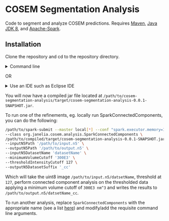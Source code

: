 # COSEM Segmentation Analysis
Code to segment and analyze COSEM predictions. Requires [Maven](https://maven.apache.org/install.html), [Java JDK 8](https://www.oracle.com/java/technologies/javase/javase-jdk8-downloads.html), and [Apache-Spark](https://spark.apache.org/downloads.html).

## Installation

Clone the repository and cd to the repository directory.

<details><summary> Command line </summary>
<ol>
<li> Run 
 
 `mvn compile`. </li>
<li> Once completed, you can run 
 
 `mvn package -Dmaven.test.skip=true`,
 
 the latter argument for skipping unit tests. However, if you plan on modifying the code and/or would like to run tests, we recommend the following: 
 
 `mvn package -Dspark.master=local[*] -DargLine="-Xmx100g"`. 
 
 The latter arguments are to ensure local spark is used for testing with enough memory. </li>
 </ol>
</details>

OR

<details><summary> Use an IDE such as Eclipse IDE </summary>
<ol>
<li> In Eclipse IDE, select File->Import->Existing Maven project and select the "cosem-segmentation-analysis" directory. </li>
<li> Right click on 
 
 `cosem-segmentation-analysis` in the project explorer and select `Run As` -> `Maven Build`, click `Skip Tests` checkbox if desired, and click `Run`. However, if you plan on modifying the code and/or would like to run tests, first create we recommend the following:  After selecting `Maven Build` as above, add the following parameter names and values:`spark.master`:`local[32]` and `argLine`:`-Xmx100g`, and click run. </li>
</ol>
</details>

You will now have a compiled jar file located at `/path/to/cosem-segmentation-analysis/target/cosem-segmentation-analysis-0.0.1-SNAPSHOT.jar`.

To run one of the refinements, eg. locally run SparkConnectedComponents, you can do the following:
```bash 
/path/to/spark-submit --master local[*] --conf "spark.executor.memory=100g" --conf "spark.driver.memory=100g" \
--class org.janelia.cosem.analysis.SparkConnectedComponents \
/path/to/compiled/target/cosem-segmentation-analysis-0.0.1-SNAPSHOT.jar \
--inputN5Path '/path/to/input.n5' \
--outputN5Path '/path/to/output.n5' \
--inputN5DatasetName 'datasetName' \
--minimumVolumeCutoff '300E3' \
--thresholdIntensityCutoff 127 \
--outputN5DatasetSuffix '_cc'
```

Which will take the uint8 image `/path/to/input.n5/datsetName`, threshold at `127`, perform connected component analysis on the thresholded data applying a minimum volume cutoff of `300E3 nm^3` and writes the results to `/path/to/output.n5/datsetName_cc`.

To run another analysis, replace `SparkConnectedComponents` with the appropriate name (see a list [here](https://github.com/davidackerman/cosem-segmentation-analysis/tree/main/src/main/java/org/janelia/cosem/analysis)) and modify/add the requisite command line arguments.

